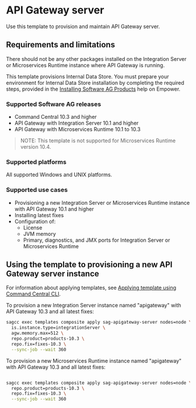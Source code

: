 <!-- Copyright 2013 - 2018 Software AG, Darmstadt, Germany and/or its licensors

   SPDX-License-Identifier: Apache-2.0

    Licensed under the Apache License, Version 2.0 (the "License");

    you may not use this file except in compliance with the License.

    You may obtain a copy of the License at

        http://www.apache.org/licenses/LICENSE-2.0

    Unless required by applicable law or agreed to in writing, software

    distributed under the License is distributed on an "AS IS" BASIS,

     WITHOUT WARRANTIES OR CONDITIONS OF ANY KIND, either express or implied.

     See the License for the specific language governing permissions and

     limitations under the License.                                                  

-->


# API Gateway server

Use this template to provision and maintain API Gateway server.

## Requirements and limitations

There should not be any other packages installed on the Integration Server or Microservices Runtime instance where API Gateway is running.
 
This template provisions Internal Data Store. You must prepare your environment for Internal Data Store installation by completing the required steps, provided in the [Installing Software AG Products](https://documentation.softwareag.com/webmethods/wmsuites/wmsuite10-3/SysReqs_Installation_and_Upgrade/compendium/index.html#page/install-upgrade-webhelp%2Fto-prepare_machines_10.html%23wwconnect_header) 
help on Empower. 

### Supported Software AG releases

* Command Central 10.3 and higher
* API Gateway with Integration Server 10.1 and higher
* API Gateway with Microservices Runtime 10.1 to 10.3
> NOTE: This template is not supported for Microservices Runtime version 10.4.

### Supported platforms

All supported Windows and UNIX platforms.

### Supported use cases

* Provisioning a new Integration Server or Microservices Runtime instance with API Gateway 10.1 and higher
* Installing latest fixes
* Configuration of:
  * License
  * JVM memory
  * Primary, diagnostics, and JMX ports for Integration Server or Microservices Runtime

## Using the template to provisioning a new API Gateway server instance

For information about applying templates, see [Applying template using Command Central CLI](https://github.com/SoftwareAG/sagdevops-templates/wiki/Using-default-templates#applying-template-using-command-central-cli).

To provision a new Integration Server instance named "apigateway" with API Gateway 10.3 and all latest fixes:

```bash
sagcc exec templates composite apply sag-apigateway-server nodes=node \
  is.instance.type=integrationServer \
  agw.memory.max=512 \
  repo.product=products-10.3 \
  repo.fix=fixes-10.3 \
  --sync-job --wait 360
```

To provision a new Microservices Runtime instance named "apigateway" with API Gateway 10.3 and all latest fixes:

```bash

sagcc exec templates composite apply sag-apigateway-server nodes=node \
  repo.product=products-10.3 \
  repo.fix=fixes-10.3 \
  --sync-job --wait 360
```
